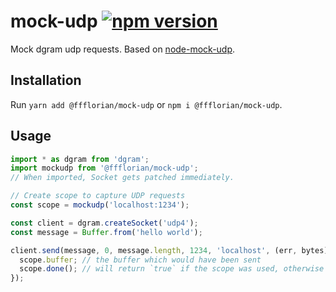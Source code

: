 # mock-udp [![npm version](https://img.shields.io/npm/v/@ffflorian/mock-udp.svg?style=flat)](https://www.npmjs.com/package/@ffflorian/mock-udp)

Mock dgram udp requests. Based on [node-mock-udp](https://github.com/mattrobenolt/node-mock-udp).

## Installation

Run `yarn add @ffflorian/mock-udp` or `npm i @ffflorian/mock-udp`.

## Usage

```ts
import * as dgram from 'dgram';
import mockudp from '@ffflorian/mock-udp';
// When imported, Socket gets patched immediately.

// Create scope to capture UDP requests
const scope = mockudp('localhost:1234');

const client = dgram.createSocket('udp4');
const message = Buffer.from('hello world');

client.send(message, 0, message.length, 1234, 'localhost', (err, bytes) => {
  scope.buffer; // the buffer which would have been sent
  scope.done(); // will return `true` if the scope was used, otherwise `false`.
});
```
